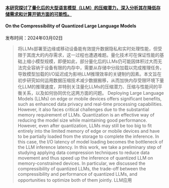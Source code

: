 #### [本研究探讨了量化后的大型语言模型（LLM）的压缩潜力，深入分析其在降低存储需求和计算开销方面的可能性。](https://arxiv.org/abs/2403.01384)
#### On the Compressibility of Quantized Large Language Models
发布时间：2024年03月02日
> 将LLMs部署至边缘或移动设备能有效提升数据隐私和实时处理性能，但受限于其庞大的内存需求，这一过程也遭遇难题。量化技术可在保证性能的基础上缩小模型规模，即便如此，部分量化后的LLMs仍可能因体积过大而无法完全容纳于设备有限的内存中，需要从存储中分段加载以完成推理任务，导致模型加载的I/O延迟成为影响LLM推理效率的关键制约因素。本文旨在初步研究如何运用数据压缩技术减少数据搬移，从而加快内存受限环境下量化LLM的推理速度，并特别关注量化LLMs的压缩潜力、压缩与性能间的平衡关系，以及如何协同优化这两方面的问题。
> Deploying Large Language Models (LLMs) on edge or mobile devices offers significant benefits, such as enhanced data privacy and real-time processing capabilities. However, it also faces critical challenges due to the substantial memory requirement of LLMs. Quantization is an effective way of reducing the model size while maintaining good performance. However, even after quantization, LLMs may still be too big to fit entirely into the limited memory of edge or mobile devices and have to be partially loaded from the storage to complete the inference. In this case, the I/O latency of model loading becomes the bottleneck of the LLM inference latency. In this work, we take a preliminary step of studying applying data compression techniques to reduce data movement and thus speed up the inference of quantized LLM on memory-constrained devices. In particular, we discussed the compressibility of quantized LLMs, the trade-off between the compressibility and performance of quantized LLMs, and opportunities to optimize both of them jointly.
LLM应用